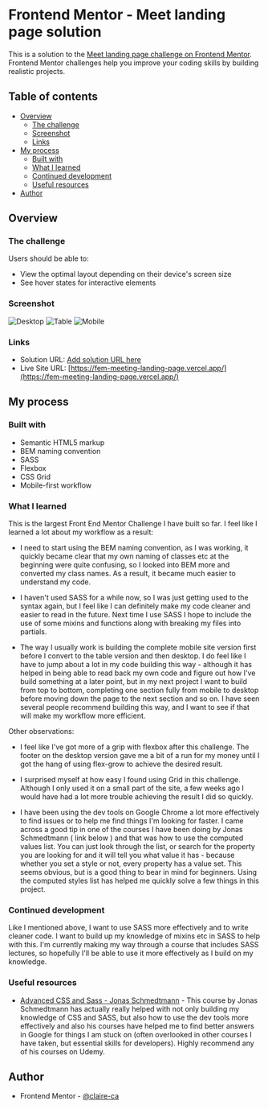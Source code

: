 # Frontend Mentor - Meet landing page solution

This is a solution to the [Meet landing page challenge on Frontend Mentor](https://www.frontendmentor.io/challenges/meet-landing-page-rbTDS6OUR). Frontend Mentor challenges help you improve your coding skills by building realistic projects.

## Table of contents

- [Overview](#overview)
  - [The challenge](#the-challenge)
  - [Screenshot](#screenshot)
  - [Links](#links)
- [My process](#my-process)
  - [Built with](#built-with)
  - [What I learned](#what-i-learned)
  - [Continued development](#continued-development)
  - [Useful resources](#useful-resources)
- [Author](#author)

## Overview

### The challenge

Users should be able to:

- View the optimal layout depending on their device's screen size
- See hover states for interactive elements

### Screenshot

![Desktop](./screenshots/desktop.png)
![Table](./screenshots/table.png)
![Mobile](./screenshots/mobile.png)

### Links

- Solution URL: [Add solution URL here](https://your-solution-url.com)
- Live Site URL: [https://fem-meeting-landing-page.vercel.app/](https://fem-meeting-landing-page.vercel.app/)

## My process

### Built with

- Semantic HTML5 markup
- BEM naming convention
- SASS
- Flexbox
- CSS Grid
- Mobile-first workflow

### What I learned

This is the largest Front End Mentor Challenge I have built so far. I feel like I learned a lot about my workflow as a result:

- I need to start using the BEM naming convention, as I was working, it quickly became clear that my own naming of classes etc at the beginning were quite confusing, so I looked into BEM more and converted my class names. As a result, it became much easier to understand my code.

- I haven't used SASS for a while now, so I was just getting used to the syntax again, but I feel like I can definitely make my code cleaner and easier to read in the future. Next time I use SASS I hope to include the use of some mixins and functions along with breaking my files into partials.

- The way I usually work is building the complete mobile site version first before I convert to the table version and then desktop. I do feel like I have to jump about a lot in my code building this way - although it has helped in being able to read back my own code and figure out how I've build something at a later point, but in my next project I want to build from top to bottom, completing one section fully from mobile to desktop before moving down the page to the next section and so on. I have seen several people recommend building this way, and I want to see if that will make my workflow more efficient.

Other observations:

- I feel like I've got more of a grip with flexbox after this challenge. The footer on the desktop version gave me a bit of a run for my money until I got the hang of using flex-grow to achieve the desired result.

- I surprised myself at how easy I found using Grid in this challenge. Although I only used it on a small part of the site, a few weeks ago I would have had a lot more trouble achieving the result I did so quickly.

- I have been using the dev tools on Google Chrome a lot more effectively to find issues or to help me find things I'm looking for faster. I came across a good tip in one of the courses I have been doing by Jonas Schmedtmann ( link below ) and that was how to use the computed values list. You can just look through the list, or search for the property you are looking for and it will tell you what value it has - because whether you set a style or not, every property has a value set. This seems obvious, but is a good thing to bear in mind for beginners. Using the computed styles list has helped me quickly solve a few things in this project.

### Continued development

Like I mentioned above, I want to use SASS more effectively and to write cleaner code. I want to build up my knowledge of mixins etc in SASS to help with this. I'm currently making my way through a course that includes SASS lectures, so hopefully I'll be able to use it more effectively as I build on my knowledge.

### Useful resources

- [Advanced CSS and Sass - Jonas Schmedtmann](https://www.udemy.com/course/advanced-css-and-sass/) - This course by Jonas Schmedtmann has actually really helped with not only building my knowledge of CSS and SASS, but also how to use the dev tools more effectively and also his courses have helped me to find better answers in Google for things I am stuck on (often overlooked in other courses I have taken, but essential skills for developers). Highly recommend any of his courses on Udemy.

## Author

- Frontend Mentor - [@claire-ca](https://www.frontendmentor.io/profile/claire-ca)
